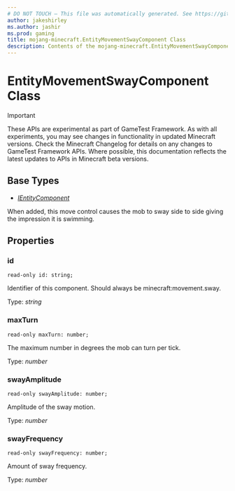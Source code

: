 ```yaml
---
# DO NOT TOUCH — This file was automatically generated. See https://github.com/Mojang/MinecraftScriptingApiDocsGenerator to modify descriptions, examples, etc.
author: jakeshirley
ms.author: jashir
ms.prod: gaming
title: mojang-minecraft.EntityMovementSwayComponent Class
description: Contents of the mojang-minecraft.EntityMovementSwayComponent class.
---
```

# EntityMovementSwayComponent Class
>[!IMPORTANT]
>These APIs are experimental as part of GameTest Framework. As with all experiments, you may see changes in functionality in updated Minecraft versions. Check the Minecraft Changelog for details on any changes to GameTest Framework APIs. Where possible, this documentation reflects the latest updates to APIs in Minecraft beta versions.

## Base Types
- [*IEntityComponent*](IEntityComponent.md)

When added, this move control causes the mob to sway side to side giving the impression it is swimming.

## Properties
### **id**
`read-only id: string;`

Identifier of this component. Should always be minecraft:movement.sway.

Type: *string*


### **maxTurn**
`read-only maxTurn: number;`

The maximum number in degrees the mob can turn per tick.

Type: *number*


### **swayAmplitude**
`read-only swayAmplitude: number;`

Amplitude of the sway motion.

Type: *number*


### **swayFrequency**
`read-only swayFrequency: number;`

Amount of sway frequency.

Type: *number*




